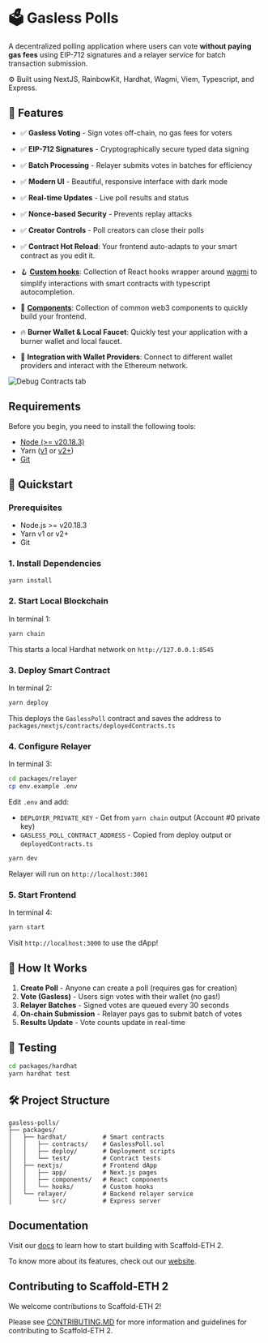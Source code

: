 # 🗳️ Gasless Polls

A decentralized polling application where users can vote **without paying gas fees** using EIP-712 signatures and a relayer service for batch transaction submission.

⚙️ Built using NextJS, RainbowKit, Hardhat, Wagmi, Viem, Typescript, and Express.

## 🌟 Features

- ✅ **Gasless Voting** - Sign votes off-chain, no gas fees for voters
- ✅ **EIP-712 Signatures** - Cryptographically secure typed data signing
- ✅ **Batch Processing** - Relayer submits votes in batches for efficiency
- ✅ **Modern UI** - Beautiful, responsive interface with dark mode
- ✅ **Real-time Updates** - Live poll results and status
- ✅ **Nonce-based Security** - Prevents replay attacks
- ✅ **Creator Controls** - Poll creators can close their polls

- ✅ **Contract Hot Reload**: Your frontend auto-adapts to your smart contract as you edit it.
- 🪝 **[Custom hooks](https://docs.scaffoldeth.io/hooks/)**: Collection of React hooks wrapper around [wagmi](https://wagmi.sh/) to simplify interactions with smart contracts with typescript autocompletion.
- 🧱 [**Components**](https://docs.scaffoldeth.io/components/): Collection of common web3 components to quickly build your frontend.
- 🔥 **Burner Wallet & Local Faucet**: Quickly test your application with a burner wallet and local faucet.
- 🔐 **Integration with Wallet Providers**: Connect to different wallet providers and interact with the Ethereum network.

![Debug Contracts tab](https://github.com/scaffold-eth/scaffold-eth-2/assets/55535804/b237af0c-5027-4849-a5c1-2e31495cccb1)

## Requirements

Before you begin, you need to install the following tools:

- [Node (>= v20.18.3)](https://nodejs.org/en/download/)
- Yarn ([v1](https://classic.yarnpkg.com/en/docs/install/) or [v2+](https://yarnpkg.com/getting-started/install))
- [Git](https://git-scm.com/downloads)

## 🚀 Quickstart

### Prerequisites

- Node.js >= v20.18.3
- Yarn v1 or v2+
- Git

### 1. Install Dependencies

```bash
yarn install
```

### 2. Start Local Blockchain

In terminal 1:

```bash
yarn chain
```

This starts a local Hardhat network on `http://127.0.0.1:8545`

### 3. Deploy Smart Contract

In terminal 2:

```bash
yarn deploy
```

This deploys the `GaslessPoll` contract and saves the address to `packages/nextjs/contracts/deployedContracts.ts`

### 4. Configure Relayer

In terminal 3:

```bash
cd packages/relayer
cp env.example .env
```

Edit `.env` and add:

- `DEPLOYER_PRIVATE_KEY` - Get from `yarn chain` output (Account #0 private key)
- `GASLESS_POLL_CONTRACT_ADDRESS` - Copied from deploy output or `deployedContracts.ts`

```bash
yarn dev
```

Relayer will run on `http://localhost:3001`

### 5. Start Frontend

In terminal 4:

```bash
yarn start
```

Visit `http://localhost:3000` to use the dApp!

## 📝 How It Works

1. **Create Poll** - Anyone can create a poll (requires gas for creation)
2. **Vote (Gasless)** - Users sign votes with their wallet (no gas!)
3. **Relayer Batches** - Signed votes are queued every 30 seconds
4. **On-chain Submission** - Relayer pays gas to submit batch of votes
5. **Results Update** - Vote counts update in real-time

## 🧪 Testing

```bash
cd packages/hardhat
yarn hardhat test
```

## 🛠️ Project Structure

```
gasless-polls/
├── packages/
│   ├── hardhat/          # Smart contracts
│   │   ├── contracts/    # GaslessPoll.sol
│   │   ├── deploy/       # Deployment scripts
│   │   └── test/         # Contract tests
│   ├── nextjs/           # Frontend dApp
│   │   ├── app/          # Next.js pages
│   │   ├── components/   # React components
│   │   └── hooks/        # Custom hooks
│   └── relayer/          # Backend relayer service
│       └── src/          # Express server
```

## Documentation

Visit our [docs](https://docs.scaffoldeth.io) to learn how to start building with Scaffold-ETH 2.

To know more about its features, check out our [website](https://scaffoldeth.io).

## Contributing to Scaffold-ETH 2

We welcome contributions to Scaffold-ETH 2!

Please see [CONTRIBUTING.MD](https://github.com/scaffold-eth/scaffold-eth-2/blob/main/CONTRIBUTING.md) for more information and guidelines for contributing to Scaffold-ETH 2.
